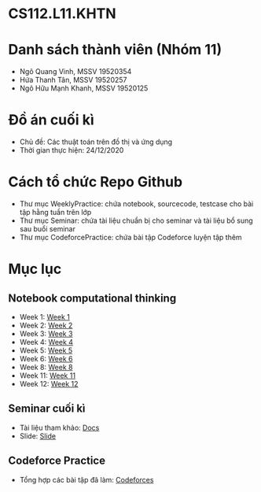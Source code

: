 # CS112.L11.KHTN
<h1>Danh sách thành viên (Nhóm 11)</h1>
    <ul>
        <li>Ngô Quang Vinh, MSSV 19520354</li>
        <li>Hứa Thanh Tân, MSSV 19520257</li>
        <li>Ngô Hữu Mạnh Khanh, MSSV 19520125</li>
    </ul>
<h1>Đồ án cuối kì</h1>
    <ul>
        <li>Chủ đề: Các thuật toán trên đồ thị và ứng dụng</li>
        <li>Thời gian thực hiện: 24/12/2020</li>
    </ul>
<h1>Cách tổ chức Repo Github</h1>
    <ul>
        <li>Thư mục WeeklyPractice: chứa notebook, sourcecode, testcase cho bài tập hằng tuần trên lớp</li>
        <li>Thư mục Seminar: chứa tài liệu chuẩn bị cho seminar và tài liệu bổ sung sau buổi seminar</li>
        <li>Thư mục CodeforcePractice: chứa bài tập Codeforce luyện tập thêm</li>
    </ul>
<h1>Mục lục</h1>
    <h2>Notebook computational thinking</h2>
        <ul>
            <li>Week 1: <a href="https://github.com/vinhqngo5/CS112.L11.KHTN_Team011/tree/master/WeeklyPractice/week1">Week 1</a></li>
            <li>Week 2: <a href="https://github.com/vinhqngo5/CS112.L11.KHTN_Team011/tree/master/WeeklyPractice/week1">Week 2</a></li>
            <li>Week 3: <a href="https://github.com/vinhqngo5/CS112.L11.KHTN_Team011/tree/master/WeeklyPractice/week1">Week 3</a></li>
            <li>Week 4: <a href="https://github.com/vinhqngo5/CS112.L11.KHTN_Team011/tree/master/WeeklyPractice/week1">Week 4</a></li>
            <li>Week 5: <a href="https://github.com/vinhqngo5/CS112.L11.KHTN_Team011/tree/master/WeeklyPractice/week1">Week 5</a></li>
            <li>Week 6: <a href="https://github.com/vinhqngo5/CS112.L11.KHTN_Team011/tree/master/WeeklyPractice/week1">Week 6</a></li>
            <li>Week 8: <a href="https://github.com/vinhqngo5/CS112.L11.KHTN_Team011/tree/master/WeeklyPractice/week1">Week 8</a></li>
            <li>Week 11: <a href="https://github.com/vinhqngo5/CS112.L11.KHTN_Team011/tree/master/WeeklyPractice/week1">Week 11</a></li>
            <li>Week 12: <a href="https://github.com/vinhqngo5/CS112.L11.KHTN_Team011/tree/master/WeeklyPractice/week1">Week 12</a></li>
        </ul>   
   <h2>Seminar cuối kì</h2>
        <ul>
            <li>Tài liệu tham khảo: <a href="https://github.com/vinhqngo5/CS112.L11.KHTN_Team011/tree/master/Seminar/Docs">Docs</a></li>
            <li>Slide: <a href="https://github.com/vinhqngo5/CS112.L11.KHTN_Team011/tree/master/Seminar/Slide">Slide</a></li>
        </ul>   
    <h2>Codeforce Practice</h2>
        <ul>
            <li>Tổng hợp các bài tập đã làm: <a href="https://github.com/vinhqngo5/CS112.L11.KHTN_Team011/tree/master/CodeforcePractice">Codeforces</a></li>
         </ul> 
    
